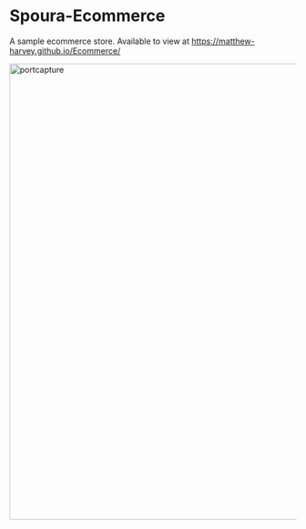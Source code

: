 # Spoura-Ecommerce
A sample ecommerce store. Available to view at https://matthew-harvey.github.io/Ecommerce/

<img align="centre" alt="portcapture" width="800px" src="https://raw.githubusercontent.com/Matthew-Harvey/Spoura-Ecommerce/master/spoura.png?raw=true"/>
